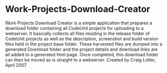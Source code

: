 Work-Projects-Download-Creator
==============================

Work Projects Download Creator is a simple application that prepares a download folder containing all CodeUnit projects for uploading to a webserver. It basically collects all files residing in the release folder of CodeUnit projects as well as the description, screenshot and build version files held in the project base folder. These harvested files are dumped into a generated Download folder and the project details and download links are all added to a generated html page. Once completed, this download folder can then be moved as is straight to a webserver.  Created by Craig Lotter, April 2007

